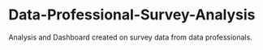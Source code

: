 # Data-Professional-Survey-Analysis
Analysis and Dashboard created on survey data from data professionals.

